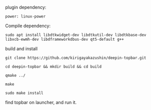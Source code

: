plugin dependency:

```
power: linux-power
```

Compile dependency:
```
sudo apt install libdtkwidget-dev libdtkutil-dev libdtkbase-dev libxcb-ewmh-dev libdframeworkdbus-dev qt5-default g++
```

build and install

```
git clone https://github.com/kirigayakazushin/deepin-topbar.git
```

```
cd deepin-topbar && mkdir build && cd build
```

```
qmake ../
```

```
make
```

```
sudo make install
```

find topbar on launcher, and run it.

